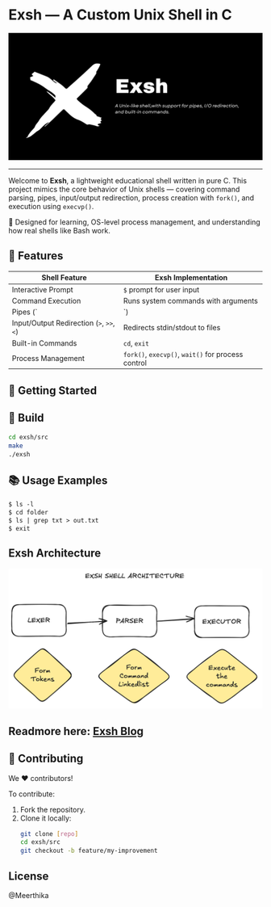 # **Exsh — A Custom Unix Shell in C**

![Alt Text](exsh.png)

---


Welcome to **Exsh**, a lightweight educational shell written in pure C. This project mimics the core behavior of Unix shells — covering command parsing, pipes, input/output redirection, process creation with `fork()`, and execution using `execvp()`.

🔬 Designed for learning, OS-level process management, and understanding how real shells like Bash work.


## 🌟 Features

| Shell Feature                 | Exsh Implementation                                  |
|-------------------------------|-----------------------------------------------------|
| Interactive Prompt            | `$` prompt for user input                           |
| Command Execution             | Runs system commands with arguments                 |
| Pipes (`|`)                   | Connects output of one command to input of another |
| Input/Output Redirection (`>`, `>>`, `<`) | Redirects stdin/stdout to files           |
| Built-in Commands             | `cd`, `exit`                                        |
| Process Management            | `fork()`, `execvp()`, `wait()` for process control |

## 🚀 Getting Started

## 🔧 Build

```bash
cd exsh/src
make
./exsh
```
## 📚 Usage Examples
```
$ ls -l
$ cd folder
$ ls | grep txt > out.txt
$ exit
```

## Exsh Architecture

![Alt Text](arch.png)


## Readmore here: [Exsh Blog](https://medium.com/@meerthika/building-a-shell-in-c-understanding-fork-pipes-and-file-descriptors-fc030ca7549d)

## 🤝 Contributing

We ❤️ contributors!

To contribute:

1. Fork the repository.
2. Clone it locally:
   ```bash
   git clone [repo]
   cd exsh/src
   git checkout -b feature/my-improvement
   ```
## License
@Meerthika



